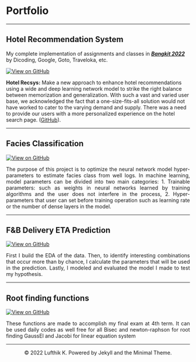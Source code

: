 # Portfolio
---

## Hotel Recommendation System

My complete implementation of assignments and classes in [***Bangkit 2022***]([http://web.stanford.edu/class/cs224n/](https://grow.google/intl/id_id/bangkit/)) by Dicoding, Google, Goto, Traveloka, etc.

[![View on GitHub](https://img.shields.io/badge/GitHub-View_on_GitHub-blue?logo=GitHub)](https://github.com/lufthik21/Hotel-Recomendation-Sys-Traveloka-Bangkit-2022)

**Hotel Recsys:** Make a new approach to enhance hotel recommendations using a wide and deep learning network model to strike the right balance between memorization and generalization. With such a vast and varied user base, we acknowledged the fact that a one-size-fits-all solution would not have worked to cater to the varying demand and supply. There was a need to provide our users with a more personalized experience on the hotel search page. ([GitHub](https://github.com/lufthik21/Hotel-Recomendation-Sys-Traveloka-Bangkit-2022)).

---
## Facies Classification

[![View on GitHub](https://img.shields.io/badge/GitHub-View_on_GitHub-blue?logo=GitHub)](https://github.com/lufthik21/Facies-Prediction-Tensorflow)

<div style="text-align: justify">The purpose of this project is to optimize the neural network model hyper-parameters to estimate facies class from well logs.
In machine learning, model parameters can be divided into two main categories:
1. Trainable parameters: such as weights in neural networks learned by training algorithms and the user does not interfere in the process,
2. Hyper-parameters that user can set before training operation such as learning rate or the number of dense layers in the model.</div>


---
## F&B Delivery ETA Prediction

[![View on GitHub](https://img.shields.io/badge/GitHub-View_on_GitHub-blue?logo=GitHub)](https://github.com/lufthik21/FnB-Delivery-ETA-Prediction)

<div style="text-align: justify">First I build the EDA of the data. Then, to identify interesting combinations that occur more than by chance, I calculate the parameters that will be used in the prediction. Lastly, I modeled and evaluated the model I made to test my hypothesis.</div>

---
## Root finding functions

[![View on GitHub](https://img.shields.io/badge/GitHub-View_on_GitHub-blue?logo=GitHub)](https://github.com/lufthik21/root-finding-and-linear-equation-system-solution-finder-py)

<div style="text-align: justify">These functions are made to accomplish my final exam at 4th term. It can be used daily codes as well free for all Bisec and newton-raphson for root finding GaussEl and Jacobi for linear equation system</div>

---
<center>© 2022 Lufthik K. Powered by Jekyll and the Minimal Theme.</center>

